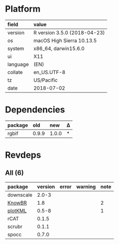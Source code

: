 # Platform

|field    |value                        |
|:--------|:----------------------------|
|version  |R version 3.5.0 (2018-04-23) |
|os       |macOS High Sierra 10.13.5    |
|system   |x86_64, darwin15.6.0         |
|ui       |X11                          |
|language |(EN)                         |
|collate  |en_US.UTF-8                  |
|tz       |US/Pacific                   |
|date     |2018-07-02                   |

# Dependencies

|package |old   |new   |Δ  |
|:-------|:-----|:-----|:--|
|rgbif   |0.9.9 |1.0.0 |*  |

# Revdeps

## All (6)

|package                        |version |error |warning |note |
|:------------------------------|:-------|:-----|:-------|:----|
|downscale                      |2.0-3   |      |        |     |
|[KnowBR](problems.md#knowbr)   |1.8     |      |        |2    |
|[plotKML](problems.md#plotkml) |0.5-8   |      |        |1    |
|rCAT                           |0.1.5   |      |        |     |
|scrubr                         |0.1.1   |      |        |     |
|spocc                          |0.7.0   |      |        |     |


